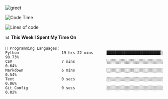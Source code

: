 ![greet](https://user-images.githubusercontent.com/44234583/146624354-9d461392-3676-4e7a-b12f-debc7319f53b.gif)

<!--START_SECTION:waka-->
![Code Time](http://img.shields.io/badge/Code%20Time-0%20secs-blue)

![Lines of code](https://img.shields.io/badge/From%20Hello%20World%20I%27ve%20Written--354%20Thousand%20lines%20of%20code-blue)

📊 **This Week I Spent My Time On** 

```text
💬 Programming Languages: 
Python                   19 hrs 22 mins      ████████████████████████░   98.73% 
CSV                      7 mins              ░░░░░░░░░░░░░░░░░░░░░░░░░   0.64% 
Markdown                 6 mins              ░░░░░░░░░░░░░░░░░░░░░░░░░   0.54% 
Text                     0 secs              ░░░░░░░░░░░░░░░░░░░░░░░░░   0.06% 
Git Config               0 secs              ░░░░░░░░░░░░░░░░░░░░░░░░░   0.02%

```


<!--END_SECTION:waka-->
